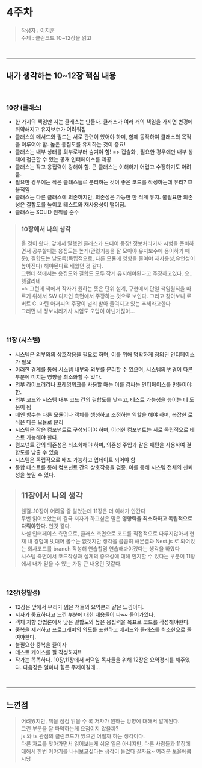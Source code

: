 # 4주차

> 작성자 : 이지훈 <br>
> 주제 : 클린코드 10~12장을 읽고

<br>

<hr>

## 내가 생각하는 10~12장 핵심 내용

<br/>

### 10장 (클래스)

- 한 가지의 책임만 지는 클래스는 만들자. 클래스가 여러 개의 책임을 가지면 변경에 취약해지고 유지보수가 어려워짐
- 클래스의 메서드와 필드는 서로 관련이 있어야 하며, 함께 동작하여 클래스의 목적을 이루어야 함. 높은 응집도를 유지하는 것이 중요!
- 클래스는 내부 상태를 외부로부터 숨겨야 함! => 캡슐화 , 필요한 경우에만 내부 상태에 접근할 수 있는 공개 인터페이스를 제공
- 클래스는 작고 응집력이 강해야 함. 큰 클래스는 이해하기 어렵고 수정하기도 어려움.
- 필요한 경우에는 작은 클래스들로 분리하는 것이 좋은 코드를 작성하는데 유리? 효율적임
- 클래스는 다른 클래스에 의존하지만, 의존성은 가능한 한 적게 유지. 불필요한 의존성은 결합도를 높이고 테스트와 재사용성이 떨어짐.
- 클래스는 SOLID 원칙을 준수

> ### 10장에서 나의 생각
>
> 올 것이 왔다. 앞에서 말했던 클래스가 드디어 등장!
> 정보처리기사 시험을 준비하면서 공부할때는 응집도는 높게(관련기능을 잘 모아야 유지보수에 용이하기 때문), 결합도는 낮도록(독립적으로, 다른 모듈에 영향을 줄여야 재사용성,유연성이 높아진다) 해야된다로 배웠던 것 같다. <br/> 그런데 책에서는 응집도와 결합도 모두 작게 유지해야된다고 주장하고있다. 으.. 햇갈리네 <br/>=> 그런데 책에서 작자가 원하는 뜻은 단위 설계, 구현에서 단일 책임원칙을 따르기 위해서 SW 디자인 측면에서 주장하는 것으로 보인다. 그리고 찾아보니 로버트 C. 마틴 아저씨의 주장이 널리 받아 들여지고 있는 추세라고한다<br/> 그러면 내 정보처리기사 시험도 오답이 아닌거잖아...

<br/>

### 11장 (시스템)

- 시스템은 외부와의 상호작용을 필요로 하며, 이를 위해 명확하게 정의된 인터페이스가 필요
- 이러한 경계를 통해 시스템 내부와 외부를 분리할 수 있으며, 시스템의 변경이 다른 부분에 미치는 영향을 최소화할 수 있다.
- 외부 라이브러리나 프레임워크를 사용할 때는 이를 감싸는 인터페이스를 만들어야 함.
- 외부 코드와 시스템 내부 코드 간의 결합도를 낮추고, 테스트 가능성을 높이는 데 도움이 됨
- 메인 함수는 다른 모듈이나 객체를 생성하고 조정하는 역할을 해야 하며, 복잡한 로직은 다른 모듈로 분리
- 시스템은 작은 컴포넌트로 구성되어야 하며, 이러한 컴포넌트는 서로 독립적으로 테스트 가능해야 한다.
- 컴포넌트 간의 의존성은 최소화해야 하며, 의존성 주입과 같은 패턴을 사용하여 결합도를 낮출 수 있음
- 시스템은 독립적으로 배포 가능하고 업데이트 되어야 함
- 통합 테스트를 통해 컴포넌트 간의 상호작용을 검증. 이를 통해 시스템 전체의 신뢰성을 높일 수 있다.

> ## 11장에서 나의 생각
>
> 웬걸..10장이 어려울 줄 알았는데 11장은 더 이해가 안간다<br/>
> 두번 읽어보았는데 결국 저자가 하고싶은 말은 <strong>영향력을 최소화하고 독립적으로 다뤄야한다.</strong> 인것 같다. <br/>
> 사실 인터페이스 측면으로, 클래스 측면으로 코드를 직접적으로 다루지않아서 현재 내 경험에 빗대어 볼수는 없겟지만 생각을 곰곰히 해본결과 Nest.js 로 되어있는 회사코드를 branch 작성해 연습할겸 연습해봐야곘다는 생각을 하였다<br/>
> 시스템 측면에서 코드작성과 설계의 중요성에 대해 인지할 수 있다는 부분이 11장에서 내가 얻을 수 있는 가장 큰 내용인 것같다.

<br/>

### 12장(창발성)

- 12장은 앞에서 우리가 읽은 책들의 요약본과 같은 느낌이다.
- 저자가 중요하다고 느낀 부분에 대한 내용들이 다~~ 들어가있다.
- 객체 지향 방법론에서 낮은 결합도와 높은 응집력을 목표로 코드를 작성해야한다.
- 중복을 제거하고 프로그래머의 의도를 표현하고 메서드와 클래스를 최소한으로 줄여야한다.
- 불필요한 중복을 줄이자
- 테스트 케이스를 잘 작성하자!!
- 작가는 똑똑하다. 10장,11장에서 허덕일 독자들을 위해 12장은 요약정리를 해주었다. 다음장은 얼마나 힘든 주제이길래...

<br/>
<hr>

## 느낀점

> 어려웠지만, 책을 점점 읽을 수 록 저자가 원하는 방향에 대해서 알게된다. <br/>
> 그런 부분을 잘 파악하는게 요점이지 않을까? <br/>
> js 와 ts 관점의 클린코드가 있으면 어떨까 하는 생각이다. <br/>
> 다른 자료를 찾아가면서 읽어보는게 쉬운 일은 아니지만, 다른 사람들과 11장에 대해서 한번 이야기를 나눠보고싶다는 생각이 들었다
> 잘자요~ 여러분 토욜에봅시당
